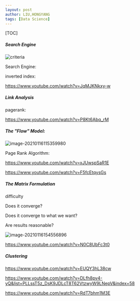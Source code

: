 ```yaml
---
layout: post
author: LIU,HONGYANG
tags: [Data Science]
---
```


[TOC]







##### Search Engine

![criteria](https://tva1.sinaimg.cn/large/008eGmZEgy1gmkz0t9zj5j313l0u0q96.jpg)



Search Engine:



inverted index:

https://www.youtube.com/watch?v=JqMJKNkxy-w







##### Link Analysis



pagerank:

https://www.youtube.com/watch?v=P8Kt6Abq_rM



##### The "Flow" Model:

![image-20210116115359980](https://tva1.sinaimg.cn/large/008eGmZEgy1gmpeb72xduj31kg0u04qp.jpg)





Page Rank Algorithm:

https://www.youtube.com/watch?v=xJUwspSaR1E

https://www.youtube.com/watch?v=F5fcEtqysGs

##### The Matrix Formulation

difficulty



Does it converge?

Does it converge to what we want?

Are results reasonable?



![image-20210116154556896](https://tva1.sinaimg.cn/large/008eGmZEgy1gmpl0g3kv7j31he0u0npd.jpg)

 

https://www.youtube.com/watch?v=N0C8UbFc3t0



##### Clustering



https://www.youtube.com/watch?v=EUQY3hL38cw



https://www.youtube.com/watch?v=DLfh8pv4-yQ&list=PLLssT5z_DsK9JDLcT8T62VtzwyW9LNepV&index=58



https://www.youtube.com/watch?v=RdT7bhm1M3E